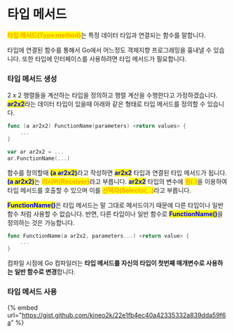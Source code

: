 # 타입 메서드

<mark style="color:orange;">**타입 메서드(Type method)**</mark>는 특정 데이터 타입과 연결되는 함수를 말합니다.

타입에 연결된 함수를 통해서 Go에서 어느정도 객체지향 프로그래밍을 흉내낼 수 있습니다. 또한 타입에 인터페이스를 사용하려면 타입 메서드가 필요합니다.

### 타입 메서드 생성

2 x 2 행렬들을 계산하는 타입을 정의하고 행렬 계산을 수행한다고 가정하겠습니다.  <mark style="color:blue;">**ar2x2**</mark>라는 데이터 타입이 있을때 아래와 같은 형태로 타입 메서드를 정의할 수 있습니다.

```go
func (a ar2x2) FunctionName(parameters) <return values> {
    ...
}

var ar ar2x2 = ...
ar.FunctionName(...)
```

함수를 정의할때 <mark style="color:blue;">**(a ar2x2)**</mark>라고 작성하면 <mark style="color:blue;">**ar2x2**</mark> 타입과 연결된 타입 메서드가 됩니다. <mark style="color:blue;">**(a ar2x2)**</mark>는 <mark style="color:orange;">**리시버(Receiver)**</mark>라고 부릅니다. <mark style="color:blue;">**ar2x2**</mark> 타입의 변수에 <mark style="color:orange;">**점(.)**</mark>을 이용하여 타입 메서드를 호출할 수 있으며 이를 <mark style="color:orange;">**선택자(Selector, .)**</mark>라고 부릅니다.

&#x20;<mark style="color:blue;">**FunctionName()**</mark>은 타입 메서드는 말 그대로 메서드이기 때문에 다른 타입이나 일반 함수 처럼 사용할 수 없습니다. 반면, 다른 타입이나 일반 함수로 <mark style="color:blue;">**FunctionName()**</mark>을 정의하는 것은 가능합니다.

```go
func FunctionName(a ar2x2, parameters...) <return value> {
    ...
}
```

컴파일 시점에 Go 컴파일러는 **타입 메서드를 자신의 타입이 첫번째 매개변수로 사용하는 일반 함수로 변경**합니다.

### 타입 메서드 사용

{% embed url="https://gist.github.com/kineo2k/22e1fb4ec40a42335332a839dda59f6a" %}

